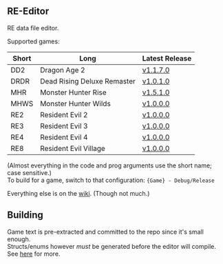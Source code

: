 RE-Editor
---

RE data file editor.

Supported games:

Short | Long | Latest Release
--- | --- | ---
DD2 | Dragon Age 2 | [v1.1.7.0](https://github.com/Synthlight/MHR-Editor/releases/tag/DD2-Editor_v1.1.7.0)
DRDR | Dead Rising Deluxe Remaster | [v1.0.1.0](https://github.com/Synthlight/MHR-Editor/releases/tag/DRDR-Editor_v1.0.1.0)
MHR | Monster Hunter Rise | [v1.5.1.0](https://github.com/Synthlight/MHR-Editor/releases/tag/MHR-Editor_v1.5.1.0)
MHWS | Monster Hunter Wilds | [v1.0.0.0](https://github.com/Synthlight/MHR-Editor/releases/tag/MHWS-Editor_v1.0.0.0)
RE2 | Resident Evil 2 | [v1.0.0.0](https://github.com/Synthlight/MHR-Editor/releases/tag/RE2-Editor_v1.0.0.0)
RE3 | Resident Evil 3 | [v1.0.0.0](https://github.com/Synthlight/MHR-Editor/releases/tag/RE3-Editor_v1.0.0.0)
RE4 | Resident Evil 4 | [v1.0.0.0](https://github.com/Synthlight/MHR-Editor/releases/tag/RE4-Editor_v1.0.0.0)
RE8 | Resident Evil Village | [v1.0.0.0](https://github.com/Synthlight/MHR-Editor/releases/tag/RE8-Editor_v1.0.0.0)

(Almost everything in the code and prog arguments use the short name; case sensitive.)<br>
To build for a game, switch to that configuration: `{Game} - Debug/Release`

Everything else is on the [wiki](https://github.com/Synthlight/MHR-Editor/wiki). (Though not much.)


Building
---

Game text is pre-extracted and committed to the repo since it's small enough.<br>
Structs/enums however *must* be generated before the editor will compile. See [here](Generator/README.md) for more.